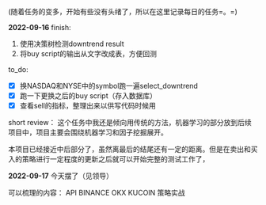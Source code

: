 (随着任务的变多，开始有些没有头绪了，所以在这里记录每日的任务=。=)

**2022-09-16**
finish:
1. 使用决策树检测downtrend result
2. 将buy script的输出从文字改成表，方便回测

to_do:
- [x] 换NASDAQ和NYSE中的symbol跑一遍select_downtrend
- [X] 跑一下更换之后的buy script（存入数据库）
- [X] 查看sell的指标，整理出来以供写代码时候用

short review：
这个任务中我还是倾向用传统的方法，机器学习的部分放到后续项目中，项目主要会围绕机器学习和因子挖掘展开。

本项目已经接近中后部分了，虽然离最后的结尾还有一定的距离。但是在卖出和买入的策略进行一定程度的更新之后就可以开始完整的测试工作了，


**2022-09-17**
今天摆了（见领导）

可以梳理的内容：
API BINANCE OKX KUCOIN
策略实战


            